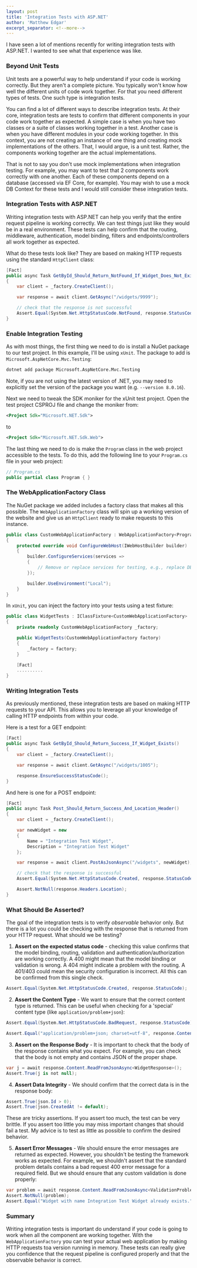```yaml
---
layout: post
title: 'Integration Tests with ASP.NET'
author: 'Matthew Edgar'
excerpt_separator: <!--more-->
---
```


I have seen a lot of mentions recently for writing integration tests with ASP.NET. I wanted to see
what that experience was like.

<!--more-->

### Beyond Unit Tests

Unit tests are a powerful way to help understand if your code is working correctly. But they aren't
a complete picture. You typically won't know how well the different units of code work together. For
that you need different types of tests. One such type is integration tests.

You can find a lot of different ways to describe integration tests. At their core, integration tests
are tests to confirm that different components in your code work together as expected. A simple case
is when you have two classes or a suite of classes working together in a test. Another case is when
you have different modules in your code working together. In this context, you are not creating an
instance of one thing and creating mock implementations of the others. That, I would argue, is a unit
test. Rather, the components working together are the actual implementations.

That is not to say you don't use mock implementations when integration testing. For example, you may
want to test that 2 components work correctly with one another. Each of these components depend on
a database (accessed via EF Core, for example). You may wish to use a mock DB Context for these tests
and I would still consider these integration tests.

### Integration Tests with ASP.NET

Writing integration tests with ASP.NET can help you verify that the entire request pipeline is working
correctly. We can test things just like they would be in a real environment. These tests can help
confirm that the routing, middleware, authentication, model binding, filters and endpoints/controllers
all work together as expected.

What do these tests look like? They are based on making HTTP requests using the standard `HttpClient`
class:

```csharp
[Fact]
public async Task GetById_Should_Return_NotFound_If_Widget_Does_Not_Exist()
{
    var client = _factory.CreateClient();

    var response = await client.GetAsync("/widgets/9999");

    // check that the response is not successful
    Assert.Equal(System.Net.HttpStatusCode.NotFound, response.StatusCode);
}
```

### Enable Integration Testing

As with most things, the first thing we need to do is install a NuGet package to our test project. In
this example, I'll be using `xUnit`. The package to add is `Microsoft.AspNetCore.Mvc.Testing`:

```bash
dotnet add package Microsoft.AspNetCore.Mvc.Testing
```

Note, if you are not using the latest version of .NET, you may need to explicitly set the version
of the package you want (e.g. `--version 8.0.16`).

Next we need to tweak the SDK moniker for the xUnit test project. Open the test project CSPROJ file
and change the moniker from:

```xml
<Project Sdk="Microsoft.NET.Sdk">
```

to

```xml
<Project Sdk="Microsoft.NET.Sdk.Web">
```

The last thing we need to do is make the `Program` class in the web project accessible to the tests.
To do this, add the following line to your `Program.cs` file in your web project:

```csharp
// Program.cs
public partial class Program { }
```

### The WebApplicationFactory Class

The NuGet package we added includes a factory class that makes all this possible. The `WebApplicationFactory`
class will spin up a working version of the website and give us an `HttpClient` ready to make requests
to this instance.

```csharp
public class CustomWebApplicationFactory : WebApplicationFactory<Program>
{
    protected override void ConfigureWebHost(IWebHostBuilder builder)
    {
        builder.ConfigureServices(services =>
        {
            // Remove or replace services for testing, e.g., replace DB context
        });

        builder.UseEnvironment("Local");
    }
}
```

In `xUnit`, you can inject the factory into your tests using a test fixture:

```csharp
public class WidgetTests : IClassFixture<CustomWebApplicationFactory>
{
    private readonly CustomWebApplicationFactory _factory;

    public WidgetTests(CustomWebApplicationFactory factory)
    {
        _factory = factory;
    }

    [Fact]
    ..........
}
```

### Writing Integration Tests

As previously mentioned, these integration tests are based on making HTTP requests to your API. This
allows you to leverage all your knowledge of calling HTTP endpoints from within your code.

Here is a test for a GET endpoint:

```csharp
[Fact]
public async Task GetById_Should_Return_Success_If_Widget_Exists()
{
    var client = _factory.CreateClient();

    var response = await client.GetAsync("/widgets/1005");

    response.EnsureSuccessStatusCode();
}
```

And here is one for a POST endpoint:

```csharp
[Fact]
public async Task Post_Should_Return_Success_And_Location_Header()
{
    var client = _factory.CreateClient();

    var newWidget = new
    {
        Name = "Integration Test Widget",
        Description = "Integration Test Widget"
    };

    var response = await client.PostAsJsonAsync("/widgets", newWidget);

    // check that the response is successful
    Assert.Equal(System.Net.HttpStatusCode.Created, response.StatusCode);

    Assert.NotNull(response.Headers.Location);
}
```

### What Should Be Asserted?

The goal of the integration tests is to verify _observable_ behavior only. But there is a lot you
could be checking with the response that is returned from your HTTP request. What should we be testing?

1. **Assert on the expected status code** - checking this value confirms that the model binding, routing,
validation and authentication/authorization are working correctly. A 400 might mean that the model
binding or validation is wrong. A 404 might indicate a problem with the routing. A 401/403 could mean
the security configuration is incorrect. All this can be confirmed from this single check.

```csharp
Assert.Equal(System.Net.HttpStatusCode.Created, response.StatusCode);
```

2. **Assert the Content Type** - We want to ensure that the correct content type is returned. This
can be useful when checking for a 'special' content type (like `application/problem+json`):

```csharp
Assert.Equal(System.Net.HttpStatusCode.BadRequest, response.StatusCode);

Assert.Equal("application/problem+json; charset=utf-8", response.Content.Headers?.ContentType?.ToString());
```

3. **Assert on the Response Body** - It is important to check that the body of the response contains
what you expect. For example, you can check that the body is not empty and contains JSON of the proper
shape.

```csharp
var j = await response.Content.ReadFromJsonAsync<WidgetResponse>();
Assert.True(j is not null);
```

4. **Assert Data Integrity** - We should confirm that the correct data is in the response body:

```csharp
Assert.True(json.Id > 0);
Assert.True(json.CreatedAt != default);
```

These are tricky assertions. If you assert too much, the test can be very brittle. If you assert too
little you may miss important changes that should fail a test. My advice is to test as little as
possible to confirm the desired behavior.

5. **Assert Error Messages** - We should ensure the error messages are returned as expected. However,
you shouldn't be testing the framework works as expected. For example, we shouldn't assert that the 
standard problem details contains a bad request 400 error message for a required field. But we should
ensure that any custom validation is done properly:

```csharp
var problem = await response.Content.ReadFromJsonAsync<ValidationProblemDetails>();
Assert.NotNull(problem);
Assert.Equal("Widget with name Integration Test Widget already exists.", problem.Detail);
```

### Summary

Writing integration tests is important do understand if your code is going to work when all the component
are working together. With the `WebApplicationFactory` you can test your actual web application by
making HTTP requests toa version running in memory. These tests can really give you confidence that
the request pipeline is configured properly and that the observable behavior is correct.